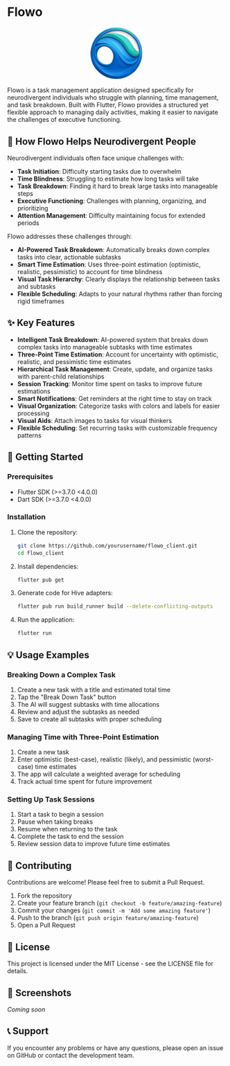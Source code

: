 # Flowo

<p align="center">
  <img src="assets/icon/app_icon.png" alt="Flowo Logo" width="120"/>
</p>

Flowo is a task management application designed specifically for neurodivergent individuals who struggle with planning, time management, and task breakdown. Built with Flutter, Flowo provides a structured yet flexible approach to managing daily activities, making it easier to navigate the challenges of executive functioning.

## 🧠 How Flowo Helps Neurodivergent People

Neurodivergent individuals often face unique challenges with:

- **Task Initiation**: Difficulty starting tasks due to overwhelm
- **Time Blindness**: Struggling to estimate how long tasks will take
- **Task Breakdown**: Finding it hard to break large tasks into manageable steps
- **Executive Functioning**: Challenges with planning, organizing, and prioritizing
- **Attention Management**: Difficulty maintaining focus for extended periods

Flowo addresses these challenges through:

- **AI-Powered Task Breakdown**: Automatically breaks down complex tasks into clear, actionable subtasks
- **Smart Time Estimation**: Uses three-point estimation (optimistic, realistic, pessimistic) to account for time blindness
- **Visual Task Hierarchy**: Clearly displays the relationship between tasks and subtasks
- **Flexible Scheduling**: Adapts to your natural rhythms rather than forcing rigid timeframes

## ✨ Key Features

- **Intelligent Task Breakdown**: AI-powered system that breaks down complex tasks into manageable subtasks with time estimates
- **Three-Point Time Estimation**: Account for uncertainty with optimistic, realistic, and pessimistic time estimates
- **Hierarchical Task Management**: Create, update, and organize tasks with parent-child relationships
- **Session Tracking**: Monitor time spent on tasks to improve future estimations
- **Smart Notifications**: Get reminders at the right time to stay on track
- **Visual Organization**: Categorize tasks with colors and labels for easier processing
- **Visual Aids**: Attach images to tasks for visual thinkers
- **Flexible Scheduling**: Set recurring tasks with customizable frequency patterns

## 🚀 Getting Started

### Prerequisites

- Flutter SDK (>=3.7.0 <4.0.0)
- Dart SDK (>=3.7.0 <4.0.0)

### Installation

1. Clone the repository:
   ```bash
   git clone https://github.com/yourusername/flowo_client.git
   cd flowo_client
   ```

2. Install dependencies:
   ```bash
   flutter pub get
   ```

3. Generate code for Hive adapters:
   ```bash
   flutter pub run build_runner build --delete-conflicting-outputs
   ```

4. Run the application:
   ```bash
   flutter run
   ```

## 💡 Usage Examples

### Breaking Down a Complex Task

1. Create a new task with a title and estimated total time
2. Tap the "Break Down Task" button
3. The AI will suggest subtasks with time allocations
4. Review and adjust the subtasks as needed
5. Save to create all subtasks with proper scheduling

### Managing Time with Three-Point Estimation

1. Create a new task
2. Enter optimistic (best-case), realistic (likely), and pessimistic (worst-case) time estimates
3. The app will calculate a weighted average for scheduling
4. Track actual time spent for future improvement

### Setting Up Task Sessions

1. Start a task to begin a session
2. Pause when taking breaks
3. Resume when returning to the task
4. Complete the task to end the session
5. Review session data to improve future time estimates

## 🤝 Contributing

Contributions are welcome! Please feel free to submit a Pull Request.

1. Fork the repository
2. Create your feature branch (`git checkout -b feature/amazing-feature`)
3. Commit your changes (`git commit -m 'Add some amazing feature'`)
4. Push to the branch (`git push origin feature/amazing-feature`)
5. Open a Pull Request

## 📄 License

This project is licensed under the MIT License - see the LICENSE file for details.

## 📱 Screenshots

*Coming soon*

## 📞 Support

If you encounter any problems or have any questions, please open an issue on GitHub or contact the development team.
